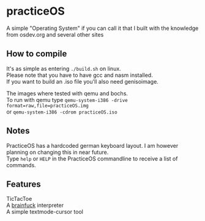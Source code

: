 # practiceOS
A simple "Operating System" if you can call it that I built with the knowledge from osdev.org and several other sites

## How to compile

It's as simple as entering `./build.sh` on linux.  
Please note that you have to have gcc and nasm installed.  
If you want to build an .iso file you'll also need genisoimage.  

The images where tested with qemu and bochs.  
To run with qemu type `qemu-system-i386 -drive format=raw,file=practiceOS.img`  
or `qemu-system-i386 -cdrom practiceOS.iso` 

## Notes

PracticeOS has a hardcoded german keyboard layout. I am however planning on changing this in near future.  
Type `help` or `HELP` in the PracticeOS commandline to receive a list of commands.  

## Features
TicTacToe  
A [brainfuck](https://en.wikipedia.org/wiki/Brainfuck) interpreter  
A simple textmode-cursor tool  
